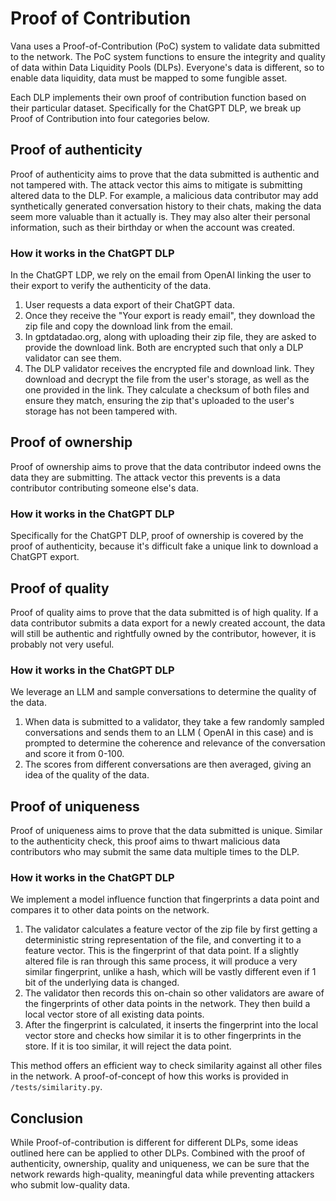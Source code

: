 # Proof of Contribution

Vana uses a Proof-of-Contribution (PoC) system to validate data submitted to the network. The PoC system functions to
ensure the integrity and quality of data within Data Liquidity Pools (DLPs). Everyone's data is different, so to enable
data liquidity, data must be mapped to some fungible asset.

Each DLP implements their own proof of contribution function based on their particular dataset. Specifically for the
ChatGPT DLP, we break up Proof of Contribution into four categories below.

## Proof of authenticity

Proof of authenticity aims to prove that the data submitted is authentic and not tampered with. The attack vector this
aims to mitigate is submitting altered data to the DLP. For example, a malicious data contributor may add synthetically
generated conversation history to their chats, making the data seem more valuable than it actually is. They may also
alter their personal information, such as their birthday or when the account was created.

### How it works in the ChatGPT DLP

In the ChatGPT LDP, we rely on the email from OpenAI linking the user to their export to verify the authenticity of the
data.

1. User requests a data export of their ChatGPT data.
2. Once they receive the "Your export is ready email", they download the zip file and copy the download link from the
   email.
3. In gptdatadao.org, along with uploading their zip file, they are asked to provide the download link. Both are
   encrypted such that only a DLP validator can see them.
4. The DLP validator receives the encrypted file and download link. They download and decrypt the file from the user's
   storage, as well as the one provided in the link. They calculate a checksum of both files and ensure they match,
   ensuring the zip that's uploaded to the user's storage has not been tampered with.

## Proof of ownership

Proof of ownership aims to prove that the data contributor indeed owns the data they are submitting. The attack vector
this prevents is a data contributor contributing someone else's data.

### How it works in the ChatGPT DLP

Specifically for the ChatGPT DLP, proof of ownership is covered by the proof of authenticity, because it's difficult
fake a unique link to download a ChatGPT export.

## Proof of quality

Proof of quality aims to prove that the data submitted is of high quality. If a data contributor submits a data export
for a newly created account, the data will still be authentic and rightfully owned by the contributor, however, it is
probably not very useful.

### How it works in the ChatGPT DLP

We leverage an LLM and sample conversations to determine the quality of the data.

1. When data is submitted to a validator, they take a few randomly sampled conversations and sends them to an LLM (
   OpenAI in this case) and is prompted to determine the coherence and relevance of the conversation and score it from
   0-100.
2. The scores from different conversations are then averaged, giving an idea of the quality of the data.

## Proof of uniqueness

Proof of uniqueness aims to prove that the data submitted is unique. Similar to the authenticity check, this proof aims
to thwart malicious data contributors who may submit the same data multiple times to the DLP.

### How it works in the ChatGPT DLP

We implement a model influence function that fingerprints a data point and compares it to other data points on the
network.

1. The validator calculates a feature vector of the zip file by first getting a deterministic string representation
   of the file, and converting it to a feature vector. This is the fingerprint of that data point. If a slightly altered
   file is ran through this same process, it will produce a very similar fingerprint, unlike a hash, which will be
   vastly different even if 1 bit of the underlying data is changed.
2. The validator then records this on-chain so other validators are aware of the fingerprints of other data points in
   the network. They then build a local vector store of all existing data points.
3. After the fingerprint is calculated, it inserts the fingerprint into the local vector store and checks how similar it
   is to other fingerprints in the store. If it is too similar, it will reject the data point.

This method offers an efficient way to check similarity against all other files in the network. A proof-of-concept of
how this works is provided in `/tests/similarity.py`.

## Conclusion

While Proof-of-contribution is different for different DLPs, some ideas outlined here can be applied to other DLPs.
Combined with the proof of authenticity, ownership, quality and uniqueness, we can be sure that the network rewards
high-quality, meaningful data while preventing attackers who submit low-quality data.
